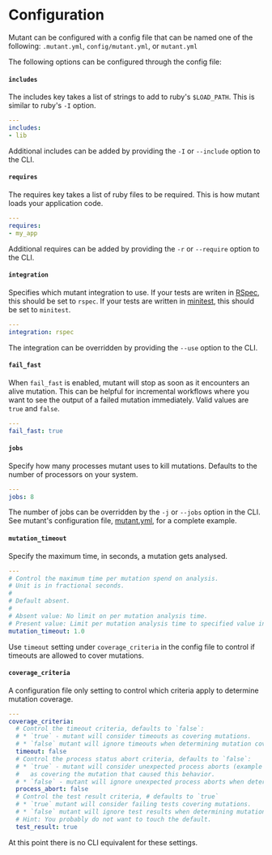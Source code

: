 # Configuration

Mutant can be configured with a config file that can be named one of the following: `.mutant.yml`, `config/mutant.yml`, or `mutant.yml`

The following options can be configured through the config file:

#### `includes`

The includes key takes a list of strings to add to ruby's `$LOAD_PATH`. This is similar to ruby's `-I` option.

```yml
---
includes:
- lib
```

Additional includes can be added by providing the `-I` or `--include` option to the CLI.

#### `requires`

The requires key takes a list of ruby files to be required. This is how mutant loads your application code.

```yml
---
requires:
- my_app
```

Additional requires can be added by providing the `-r` or `--require` option to the CLI.

#### `integration`

Specifies which mutant integration to use. If your tests are writen in [RSpec](https://rspec.info/), this should be set to `rspec`. If your tests are written in [minitest](https://github.com/seattlerb/minitest), this should be set to `minitest`.

```yml
---
integration: rspec
```

The integration can be overridden by providing the `--use` option to the CLI.

#### `fail_fast`

When `fail_fast` is enabled, mutant will stop as soon as it encounters an alive mutation. This can be helpful for incremental workflows where you want to see the output of a failed mutation immediately. Valid values are `true` and `false`.

```yml
---
fail_fast: true
```

#### `jobs`

Specify how many processes mutant uses to kill mutations. Defaults to the number of processors on your system.

```yml
---
jobs: 8
```

The number of jobs can be overridden by the `-j` or `--jobs` option in the CLI.
See mutant's configuration file, [mutant.yml](/mutant.yml), for a complete example.

#### `mutation_timeout`

Specify the maximum time, in seconds, a mutation gets analysed.

```yml
---
# Control the maximum time per mutation spend on analysis.
# Unit is in fractional seconds.
#
# Default absent.
#
# Absent value: No limit on per mutation analysis time.
# Present value: Limit per mutation analysis time to specified value in seconds.
mutation_timeout: 1.0
```

Use `timeout` setting under `coverage_criteria` in the config file to control
if timeouts are allowed to cover mutations.

#### `coverage_criteria`

A configuration file only setting to control which criteria apply to determine mutation coverage.

```yml
---
coverage_criteria:
  # Control the timeout criteria, defaults to `false`:
  # * `true` - mutant will consider timeouts as covering mutations.
  # * `false` mutant will ignore timeouts when determining mutation coverage.
  timeout: false
  # Control the process status abort criteria, defaults to `false`:
  # * `true` - mutant will consider unexpected process aborts (example segfaults)
  #   as covering the mutation that caused this behavior.
  # * `false` - mutant will ignore unexpected process aborts when determining coverage.
  process_abort: false
  # Control the test result criteria, # defaults to `true`
  # * `true` mutant will consider failing tests covering mutations.
  # * `false` mutant will ignore test results when determining mutation coverage.
  # Hint: You probably do not want to touch the default.
  test_result: true
```

At this point there is no CLI equivalent for these settings.
